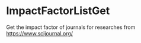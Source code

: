 # ImpactFactorListGet
Get the impact factor of journals for researches from https://www.scijournal.org/
